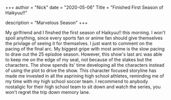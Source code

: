 +++ 
author = "Nick" 
date = "2020-05-06"
Title = "Finished First Season of Haikyuu!!"

description = "Marvelous Season" 
+++

My girlfriend and I finshed the first season of Haikyuu!! this morning. I won't spoil anything, since every
sports fan or anime fan should give themselves the privlage of seeing it for themselves. I just want to comment
on the pacing of the final arc. My biggest gripe with most anime is the slow pacing to draw out the 25 episdoe 
season. However, this show's last arc was able to keep me on the edge of my seat, not because of the stakes but 
the characters. The show spends its' time developing all the characters instead of using the plot to drive the show. This character focused storyline has made me invested in all the asprining high school athletes, reminding
me of my time with my high school soccer team. I recommend to anybody nostaligic for their high school team to sit 
down and watch the series, you won't regret the trip down memory lane.